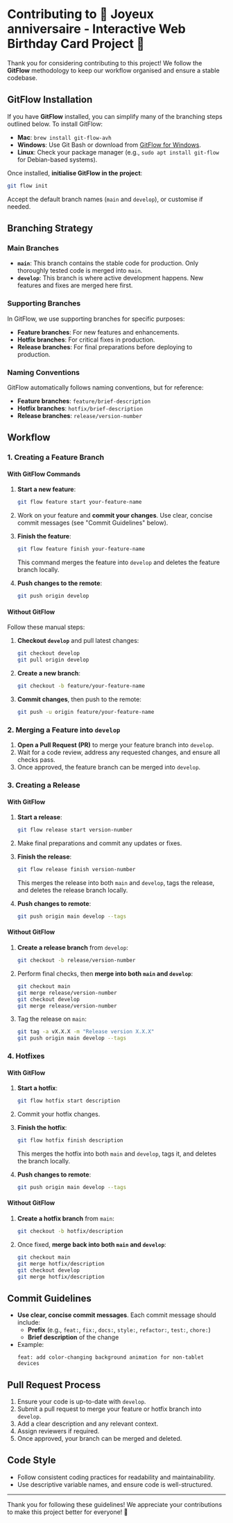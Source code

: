 # Contributing to 🎉 Joyeux anniversaire - Interactive Web Birthday Card Project 🎉

Thank you for considering contributing to this project! We follow the **GitFlow** methodology to keep our workflow organised and ensure a stable codebase.

## GitFlow Installation

If you have **GitFlow** installed, you can simplify many of the branching steps outlined below. To install GitFlow:

- **Mac**: `brew install git-flow-avh`
- **Windows**: Use Git Bash or download from [GitFlow for Windows](https://github.com/nvie/gitflow/wiki/Installation).
- **Linux**: Check your package manager (e.g., `sudo apt install git-flow` for Debian-based systems).

Once installed, **initialise GitFlow in the project**:
```bash
git flow init
```
Accept the default branch names (`main` and `develop`), or customise if needed.

## Branching Strategy

### Main Branches

- **`main`**: This branch contains the stable code for production. Only thoroughly tested code is merged into `main`.
- **`develop`**: This branch is where active development happens. New features and fixes are merged here first.

### Supporting Branches

In GitFlow, we use supporting branches for specific purposes:

- **Feature branches**: For new features and enhancements.
- **Hotfix branches**: For critical fixes in production.
- **Release branches**: For final preparations before deploying to production.

### Naming Conventions

GitFlow automatically follows naming conventions, but for reference:

- **Feature branches**: `feature/brief-description`
- **Hotfix branches**: `hotfix/brief-description`
- **Release branches**: `release/version-number`

## Workflow

### 1. Creating a Feature Branch

#### With GitFlow Commands

1. **Start a new feature**:
   ```bash
   git flow feature start your-feature-name
   ```
2. Work on your feature and **commit your changes**. Use clear, concise commit messages (see "Commit Guidelines" below).

3. **Finish the feature**:
   ```bash
   git flow feature finish your-feature-name
   ```
   This command merges the feature into `develop` and deletes the feature branch locally.

4. **Push changes to the remote**:
   ```bash
   git push origin develop
   ```

#### Without GitFlow

Follow these manual steps:
1. **Checkout `develop`** and pull latest changes:
   ```bash
   git checkout develop
   git pull origin develop
   ```

2. **Create a new branch**:
   ```bash
   git checkout -b feature/your-feature-name
   ```

3. **Commit changes**, then push to the remote:
   ```bash
   git push -u origin feature/your-feature-name
   ```

### 2. Merging a Feature into `develop`

1. **Open a Pull Request (PR)** to merge your feature branch into `develop`.
2. Wait for a code review, address any requested changes, and ensure all checks pass.
3. Once approved, the feature branch can be merged into `develop`.

### 3. Creating a Release

#### With GitFlow

1. **Start a release**:
   ```bash
   git flow release start version-number
   ```

2. Make final preparations and commit any updates or fixes.

3. **Finish the release**:
   ```bash
   git flow release finish version-number
   ```
   This merges the release into both `main` and `develop`, tags the release, and deletes the release branch locally.

4. **Push changes to remote**:
   ```bash
   git push origin main develop --tags
   ```

#### Without GitFlow

1. **Create a release branch** from `develop`:
   ```bash
   git checkout -b release/version-number
   ```

2. Perform final checks, then **merge into both `main` and `develop`**:
   ```bash
   git checkout main
   git merge release/version-number
   git checkout develop
   git merge release/version-number
   ```

3. Tag the release on `main`:
   ```bash
   git tag -a vX.X.X -m "Release version X.X.X"
   git push origin main develop --tags
   ```

### 4. Hotfixes

#### With GitFlow

1. **Start a hotfix**:
   ```bash
   git flow hotfix start description
   ```

2. Commit your hotfix changes.

3. **Finish the hotfix**:
   ```bash
   git flow hotfix finish description
   ```
   This merges the hotfix into both `main` and `develop`, tags it, and deletes the branch locally.

4. **Push changes to remote**:
   ```bash
   git push origin main develop --tags
   ```

#### Without GitFlow

1. **Create a hotfix branch** from `main`:
   ```bash
   git checkout -b hotfix/description
   ```

2. Once fixed, **merge back into both `main` and `develop`**:
   ```bash
   git checkout main
   git merge hotfix/description
   git checkout develop
   git merge hotfix/description
   ```

## Commit Guidelines

- **Use clear, concise commit messages**. Each commit message should include:
  - **Prefix** (e.g., `feat:`, `fix:`, `docs:`, `style:`, `refactor:`, `test:`, `chore:`)
  - **Brief description** of the change
- Example:
  ```plaintext
  feat: add color-changing background animation for non-tablet devices
  ```

## Pull Request Process

1. Ensure your code is up-to-date with `develop`.
2. Submit a pull request to merge your feature or hotfix branch into `develop`.
3. Add a clear description and any relevant context.
4. Assign reviewers if required.
5. Once approved, your branch can be merged and deleted.

## Code Style

- Follow consistent coding practices for readability and maintainability.
- Use descriptive variable names, and ensure code is well-structured.

---

Thank you for following these guidelines! We appreciate your contributions to make this project better for everyone! 🎂
